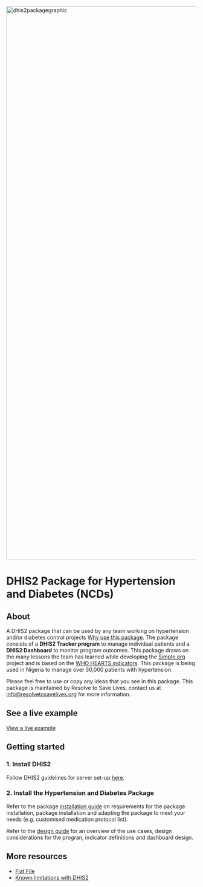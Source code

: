 <img width="1461" alt="dhis2packagegraphic" src="https://github.com/user-attachments/assets/a59653fa-0cd5-437e-8c76-0ee04c7f3828">

# DHIS2 Package for Hypertension and Diabetes (NCDs)

## About
A DHIS2 package that can be used by any team working on hypertension and/or diabetes control projects [Why use this package](https://docs.google.com/document/d/1oTkn6nZwfIhYDCX2BWJhChdnjI2y3CaayNjvBfbjqGg/edit). The package consists of a **DHIS2 Tracker program** to manage individual patients and a **DHIS2 Dashboard** to monitor program outcomes. This package draws on the many lessons the team has learned while developing the [Simple.org](https://simple.org/) project and is based on the [WHO HEARTS indicators](https://iris.who.int/bitstream/handle/10665/260423/WHO-NMH-NVI-18.5-eng.pdf). This package is being used in Nigeria to manage over 30,000 patients with hypertension.

Please feel free to use or copy any ideas that you see in this package. This package is maintained by Resolve to Save Lives, contact us at [info@resolvetosavelives.org](info@resolvetosavelives.org) for more information.

## See a live example
[View a live example](https://dhis2-htn-dm-demo.simple.org/)

## Getting started

### 1. Install DHIS2
Follow DHIS2 guidelines for server set-up [here](https://docs.dhis2.org/en/manage/performing-system-administration/dhis-core-version-master/installation.html).

### 2. Install the Hypertension and Diabetes Package
Refer to the package [installation guide](doc/installation_guide.md) on requirements for the package installation, package installation and adapting the package to meet your needs (e.g. customised medication protocol list).

Refer to the [design guide](doc/design_guide.md) for an overview of the use cases, design considerations for the progran, indicator definitions and dashboard design.

## More resources
- [Flat File](https://docs.google.com/spreadsheets/d/1Jy31fIP77R7YLQkGnBSxs_iE5XzJ-rYRdqz0wPSbEPw)
- [Known limitations with DHIS2](doc/known_issues.md)
